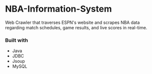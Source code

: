 # NBA-Information-System
Web Crawler that traverses ESPN's website and scrapes NBA data regarding match schedules, game results, and live scores in real-time.
### Built with
* Java
* JDBC
* Jsoup
* MySQL
